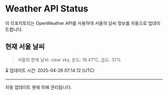 
# Weather API Status

이 리포지토리는 OpenWeather API를 사용하여 서울의 날씨 정보를 자동으로 업데이트합니다.

## 현재 서울 날씨
> 서울의 현재 날씨: clear sky, 온도: 19.47°C, 습도: 37%

⏳ 업데이트 시간: 2025-04-26 07:14:12 (UTC)

---
자동 업데이트 봇에 의해 관리됩니다.
